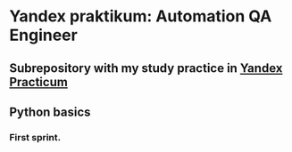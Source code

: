 # Yandex praktikum: Automation QA Engineer

## Subrepository with my study practice in [Yandex Practicum](https://practicum.yandex.ru/qa-automation-engineer-python)

## Python basics
### First sprint.

